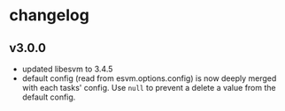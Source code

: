 # changelog

## v3.0.0
 - updated libesvm to 3.4.5
 - default config (read from esvm.options.config) is now deeply merged with each tasks' config. Use `null` to prevent a delete a value from the default config.
